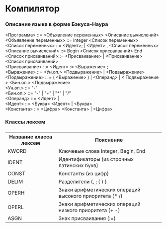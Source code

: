 # Компилятор

<h3> Описание языка в форме Бэкуса-Наура </h3>

<Программа> ::= <Объявление переменных> <Описание вычислений><br>
<Объявление переменных> ::= Integer <Список переменных><br>
<Список переменных> ::= <Идент>; | <Идент> , <Список переменных><br>
<Описание вычислений> ::= Begin <Список присваиваний> End <br>
<Список присваиваний>::= <Присваивание> | <Присваивание> <Список присваиваний><br>
<Присваивание> ::= <Идент> := <Выражение> ;<br>
<Выражение> ::= <Ун.оп.> <Подвыражение> | <Подвыражение><br>
<Подвыражение> :: = ( <Выражение> ) | <Операнд> | < Подвыражение > <Бин.оп.> <Подвыражение><br>
<Ун.оп.> ::= "-"<br>
<Бин.оп.> ::= "-" | "+" | "*" | "/" <br>
<Операнд> ::= <Идент> | <Const><br>
<Идент> ::= <Буква> <Идент> | <Буква><br>
<Константа> ::= <Цифра> <Константа> | <Цифра><br> 

<h3> Классы лексем <h3>

<h5>
<table>
  <tr>
    <th>Название класса лексем</th>
    <th>Пояснение</th>
  </tr>
  <tr><td>KWORD</td><td>Ключевые слова Integer, Begin, End</td></tr>
  <tr><td>IDENT</td><td>Идентификаторы (из строчных латинских букв)</td></tr>
  <tr><td>CONST</td><td>Константы (из цифр)</td></tr>
  <tr><td>DELIM</td><td>Разделители (, ; ( ) )</td></tr>
  <tr><td>OPERH</td><td>Знаки арифметических операций высокого приоритета (* /)</td></tr>
  <tr><td>OPERL</td><td>Знаки арифметических операций низкого приоритета (+ -)</td></tr>
  <tr><td>ASGN</td><td>Знак присваивания (:=)</td></tr>  
</table>
</h5>







